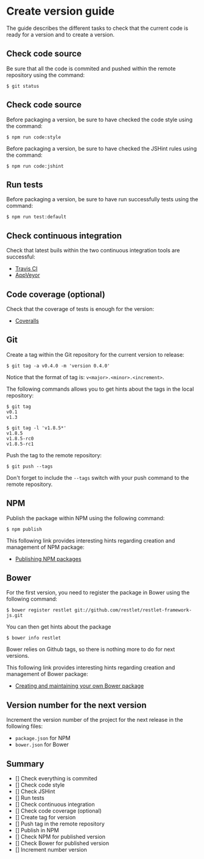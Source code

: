 # Create version guide

The guide describes the different tasks to check that the current code is
ready for a version and to create a version.

## Check code source

Be sure that all the code is commited and pushed within the remote repository
using the command:

    $ git status

## Check code source

Before packaging a version, be sure to have checked the code style using
the command:

    $ npm run code:style

Before packaging a version, be sure to have checked the JSHint rules using
the command:

    $ npm run code:jshint

## Run tests

Before packaging a version, be sure to have run successfully tests
using the command:

    $ npm run test:default

## Check continuous integration

Check that latest buils within the two continuous integration tools are
successful:

* [Travis CI](https://travis-ci.org/restlet/restlet-framework-js)
* [AppVeyor](https://ci.appveyor.com/project/templth/restlet-framework-js)

## Code coverage (optional)

Check that the coverage of tests is enough for the version:

* [Coveralls](https://coveralls.io/r/restlet/restlet-framework-js)

## Git

Create a tag within the Git repository for the current version to
release:

    $ git tag -a v0.4.0 -m 'version 0.4.0'

Notice that the format of tag is: `v<major>.<minor>.<increment>`.

The following commands allows you to get hints about the tags in
the local repository:

    $ git tag
    v0.1
    v1.3

    $ git tag -l 'v1.8.5*'
    v1.8.5
    v1.8.5-rc0
    v1.8.5-rc1

Push the tag to the remote repository:

    $ git push --tags

Don't forget to include the `--tags` switch with your push command to the remote
repository.

## NPM

Publish the package within NPM using the following command:

    $ npm publish

This following link provides interesting hints regarding creation and
management of NPM package:

* [Publishing NPM packages](https://docs.npmjs.com/getting-started/publishing-npm-packages)



## Bower

For the first version, you need to register the package in Bower using the following
command:

    $ bower register restlet git://github.com/restlet/restlet-framework-js.git

You can then get hints about the package

    $ bower info restlet

Bower relies on Github tags, so there is nothing more to do for next versions.

This following link provides interesting hints regarding creation and
management of Bower package:

* [Creating and maintaining your own Bower package](http://bob.yexley.net/creating-and-maintaining-your-own-bower-package/)

## Version number for the next version

Increment the version number of the project for the next release in
the following files:

* `package.json` for NPM
* `bower.json` for Bower

## Summary

* [] Check everything is commited
* [] Check code style
* [] Check JSHint
* [] Run tests
* [] Check continuous integration
* [] Check code coverage (optional)
* [] Create tag for version
* [] Push tag in the remote repository
* [] Publish in NPM
* [] Check NPM for published version
* [] Check Bower for published version
* [] Increment number version